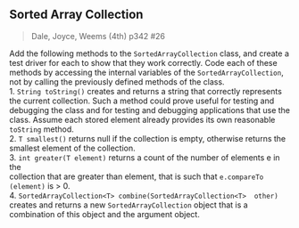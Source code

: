 ## Sorted Array Collection
> Dale, Joyce, Weems (4th) p342 #26

Add the following methods to the `SortedArrayCollection` class, and create a 
test driver for each to show that they work correctly. Code each of these methods by 
accessing the internal variables of the `SortedArrayCollection`, not by calling 
the previously defined methods of the class.  
    1. `String toString()` creates and returns a string that correctly represents the 
current collection. Such a method could prove useful for testing and debugging 
the class and for testing and debugging applications that use the class. Assume 
each stored element already provides its own reasonable `toString` method.  
    2. `T smallest()` returns null if the collection is empty, otherwise returns the 
smallest element of the collection.  
    3. `int greater(T element)` returns a count of the number of  elements e in the  
collection that are greater than element, that is such that `e.compareTo
(element)` is > 0.  
    4. `SortedArrayCollection<T> combine(SortedArrayCollection<T> 
other)` creates and returns a new `SortedArrayCollection` object that is a 
combination of this object and the argument object.  